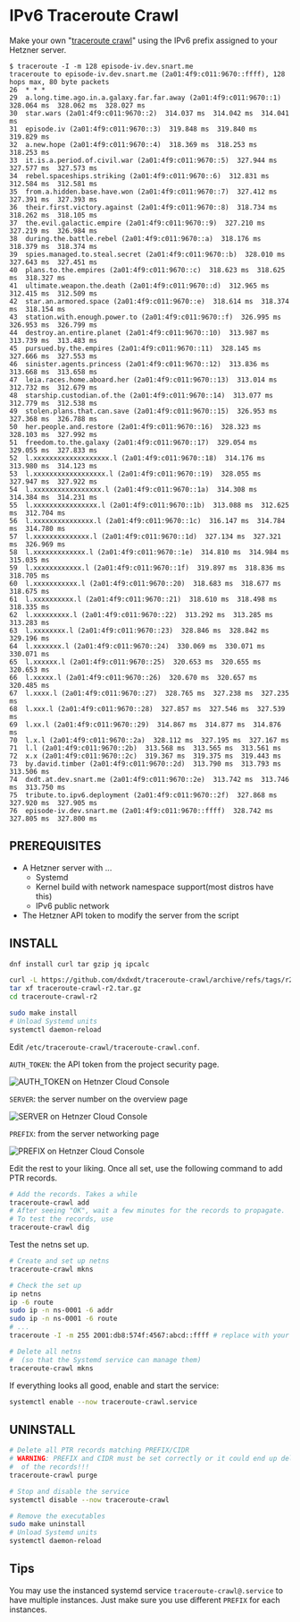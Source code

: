 # IPv6 Traceroute Crawl
Make your own "[traceroute
crawl](https://www.theregister.com/2013/02/15/star_wars_traceroute/)" using the
IPv6 prefix assigned to your Hetzner server.

```
$ traceroute -I -m 128 episode-iv.dev.snart.me
traceroute to episode-iv.dev.snart.me (2a01:4f9:c011:9670::ffff), 128 hops max, 80 byte packets
26  * * *
29  a.long.time.ago.in.a.galaxy.far.far.away (2a01:4f9:c011:9670::1)  328.064 ms  328.062 ms  328.027 ms
30  star.wars (2a01:4f9:c011:9670::2)  314.037 ms  314.042 ms  314.041 ms
31  episode.iv (2a01:4f9:c011:9670::3)  319.848 ms  319.840 ms  319.829 ms
32  a.new.hope (2a01:4f9:c011:9670::4)  318.369 ms  318.253 ms  318.253 ms
33  it.is.a.period.of.civil.war (2a01:4f9:c011:9670::5)  327.944 ms  327.577 ms  327.573 ms
34  rebel.spaceships.striking (2a01:4f9:c011:9670::6)  312.831 ms  312.584 ms  312.581 ms
35  from.a.hidden.base.have.won (2a01:4f9:c011:9670::7)  327.412 ms  327.391 ms  327.393 ms
36  their.first.victory.against (2a01:4f9:c011:9670::8)  318.734 ms  318.262 ms  318.105 ms
37  the.evil.galactic.empire (2a01:4f9:c011:9670::9)  327.210 ms  327.219 ms  326.984 ms
38  during.the.battle.rebel (2a01:4f9:c011:9670::a)  318.176 ms  318.379 ms  318.374 ms
39  spies.managed.to.steal.secret (2a01:4f9:c011:9670::b)  328.010 ms  327.643 ms  327.451 ms
40  plans.to.the.empires (2a01:4f9:c011:9670::c)  318.623 ms  318.625 ms  318.327 ms
41  ultimate.weapon.the.death (2a01:4f9:c011:9670::d)  312.965 ms  312.415 ms  312.509 ms
42  star.an.armored.space (2a01:4f9:c011:9670::e)  318.614 ms  318.374 ms  318.154 ms
43  station.with.enough.power.to (2a01:4f9:c011:9670::f)  326.995 ms  326.953 ms  326.799 ms
44  destroy.an.entire.planet (2a01:4f9:c011:9670::10)  313.987 ms  313.739 ms  313.483 ms
45  pursued.by.the.empires (2a01:4f9:c011:9670::11)  328.145 ms  327.666 ms  327.553 ms
46  sinister.agents.princess (2a01:4f9:c011:9670::12)  313.836 ms  313.668 ms  313.658 ms
47  leia.races.home.aboard.her (2a01:4f9:c011:9670::13)  313.014 ms  312.732 ms  312.679 ms
48  starship.custodian.of.the (2a01:4f9:c011:9670::14)  313.077 ms  312.779 ms  312.538 ms
49  stolen.plans.that.can.save (2a01:4f9:c011:9670::15)  326.953 ms  327.368 ms  326.788 ms
50  her.people.and.restore (2a01:4f9:c011:9670::16)  328.323 ms  328.103 ms  327.992 ms
51  freedom.to.the.galaxy (2a01:4f9:c011:9670::17)  329.054 ms  329.055 ms  327.833 ms
52  l.xxxxxxxxxxxxxxxxxxx.l (2a01:4f9:c011:9670::18)  314.176 ms  313.980 ms  314.123 ms
53  l.xxxxxxxxxxxxxxxxxx.l (2a01:4f9:c011:9670::19)  328.055 ms  327.947 ms  327.922 ms
54  l.xxxxxxxxxxxxxxxxx.l (2a01:4f9:c011:9670::1a)  314.308 ms  314.384 ms  314.231 ms
55  l.xxxxxxxxxxxxxxxx.l (2a01:4f9:c011:9670::1b)  313.088 ms  312.625 ms  312.704 ms
56  l.xxxxxxxxxxxxxxx.l (2a01:4f9:c011:9670::1c)  316.147 ms  314.784 ms  314.780 ms
57  l.xxxxxxxxxxxxxx.l (2a01:4f9:c011:9670::1d)  327.134 ms  327.321 ms  326.969 ms
58  l.xxxxxxxxxxxxx.l (2a01:4f9:c011:9670::1e)  314.810 ms  314.984 ms  315.035 ms
59  l.xxxxxxxxxxxx.l (2a01:4f9:c011:9670::1f)  319.897 ms  318.836 ms  318.705 ms
60  l.xxxxxxxxxxx.l (2a01:4f9:c011:9670::20)  318.683 ms  318.677 ms  318.675 ms
61  l.xxxxxxxxxx.l (2a01:4f9:c011:9670::21)  318.610 ms  318.498 ms  318.335 ms
62  l.xxxxxxxxx.l (2a01:4f9:c011:9670::22)  313.292 ms  313.285 ms  313.283 ms
63  l.xxxxxxxx.l (2a01:4f9:c011:9670::23)  328.846 ms  328.842 ms  329.196 ms
64  l.xxxxxxx.l (2a01:4f9:c011:9670::24)  330.069 ms  330.071 ms  330.071 ms
65  l.xxxxxx.l (2a01:4f9:c011:9670::25)  320.653 ms  320.655 ms  320.653 ms
66  l.xxxxx.l (2a01:4f9:c011:9670::26)  320.670 ms  320.657 ms  320.485 ms
67  l.xxxx.l (2a01:4f9:c011:9670::27)  328.765 ms  327.238 ms  327.235 ms
68  l.xxx.l (2a01:4f9:c011:9670::28)  327.857 ms  327.546 ms  327.539 ms
69  l.xx.l (2a01:4f9:c011:9670::29)  314.867 ms  314.877 ms  314.876 ms
70  l.x.l (2a01:4f9:c011:9670::2a)  328.112 ms  327.195 ms  327.167 ms
71  l.l (2a01:4f9:c011:9670::2b)  313.568 ms  313.565 ms  313.561 ms
72  x.x (2a01:4f9:c011:9670::2c)  319.367 ms  319.375 ms  319.443 ms
73  by.david.timber (2a01:4f9:c011:9670::2d)  313.790 ms  313.793 ms  313.506 ms
74  dxdt.at.dev.snart.me (2a01:4f9:c011:9670::2e)  313.742 ms  313.746 ms  313.750 ms
75  tribute.to.ipv6.deployment (2a01:4f9:c011:9670::2f)  327.868 ms  327.920 ms  327.905 ms
76  episode-iv.dev.snart.me (2a01:4f9:c011:9670::ffff)  328.742 ms  327.805 ms  327.800 ms
```

## PREREQUISITES
- A Hetzner server with ...
  - Systemd
  - Kernel build with network namespace support(most distros have this)
  - IPv6 public network
- The Hetzner API token to modify the server from the script

## INSTALL
```sh
dnf install curl tar gzip jq ipcalc

curl -L https://github.com/dxdxdt/traceroute-crawl/archive/refs/tags/r2.tar.gz > traceroute-crawl-r2.tar.gz
tar xf traceroute-crawl-r2.tar.gz
cd traceroute-crawl-r2

sudo make install
# Unload Systemd units
systemctl daemon-reload
```

Edit `/etc/traceroute-crawl/traceroute-crawl.conf`.


`AUTH_TOKEN`: the API token from the project security page.

![AUTH_TOKEN on Hetnzer Cloud Console](doc/image-1.png)

`SERVER`: the server number on the overview page

![SERVER on Hetnzer Cloud Console](doc/image.png)

`PREFIX`: from the server networking page

![PREFIX on Hetnzer Cloud Console](doc/image-2.png)

Edit the rest to your liking. Once all set, use the following command to add PTR
records.

```sh
# Add the records. Takes a while
traceroute-crawl add
# After seeing "OK", wait a few minutes for the records to propagate.
# To test the records, use
traceroute-crawl dig
```

Test the netns set up.

```sh
# Create and set up netns
traceroute-crawl mkns

# Check the set up
ip netns
ip -6 route
sudo ip -n ns-0001 -6 addr
sudo ip -n ns-0001 -6 route
# ...
traceroute -I -m 255 2001:db8:574f:4567:abcd::ffff # replace with your $TAIL_ADDR

# Delete all netns
#  (so that the Systemd service can manage them)
traceroute-crawl mkns
```

If everything looks all good, enable and start the service:

```sh
systemctl enable --now traceroute-crawl.service
```

## UNINSTALL
```sh
# Delete all PTR records matching PREFIX/CIDR
# WARNING: PREFIX and CIDR must be set correctly or it could end up deleting all
#  of the records!!!
traceroute-crawl purge

# Stop and disable the service
systemctl disable --now traceroute-crawl

# Remove the executables
sudo make uninstall
# Unload Systemd units
systemctl daemon-reload
```

## Tips
You may use the instanced systemd service `traceroute-crawl@.service` to have
multiple instances. Just make sure you use different `PREFIX` for each
instances.
